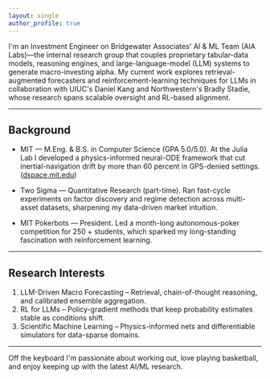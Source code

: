 ```yaml
---
layout: single
author_profile: true
---
```


I'm an Investment Engineer on Bridgewater Associates' AI & ML Team (AIA Labs)—the internal research group that couples proprietary tabular-data models, reasoning engines, and large-language-model (LLM) systems to generate macro-investing alpha. My current work explores retrieval-augmented forecasters and reinforcement-learning techniques for LLMs in collaboration with UIUC's Daniel Kang and Northwestern's Bradly Stadie, whose research spans scalable oversight and RL-based alignment.

---

## Background

* MIT — M.Eng. & B.S. in Computer Science (GPA 5.0/5.0).
  At the Julia Lab I developed a physics-informed neural-ODE framework that cut inertial-navigation drift by more than 60 percent in GPS-denied settings.([dspace.mit.edu][1])

* Two Sigma — Quantitative Research (part-time).
  Ran fast-cycle experiments on factor discovery and regime detection across multi-asset datasets, sharpening my data-driven market intuition.

* MIT Pokerbots — President.
  Led a month-long autonomous-poker competition for 250 + students, which sparked my long-standing fascination with reinforcement learning.

---

## Research Interests

1. LLM-Driven Macro Forecasting – Retrieval, chain-of-thought reasoning, and calibrated ensemble aggregation.
2. RL for LLMs – Policy-gradient methods that keep probability estimates stable as conditions shift.
3. Scientific Machine Learning – Physics-informed nets and differentiable simulators for data-sparse domains.

---

Off the keyboard I'm passionate about working out, love playing basketball, and enjoy keeping up with the latest AI/ML research.

[1]: https://dspace.mit.edu/handle/1721.1/156966 "Inertial Navigation System Drift Reduction Using Scientific Machine Learning" 
